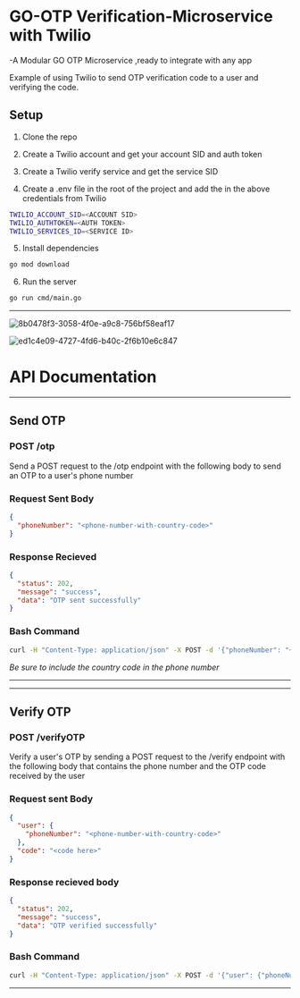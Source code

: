 # GO-OTP Verification-Microservice with Twilio

-A Modular GO OTP Microservice ,ready to integrate with any app

Example of using Twilio to send OTP verification code to a user and verifying the code.

## Setup

1. Clone the repo

2. Create a Twilio account and get your account SID and auth token

3. Create a Twilio verify service and get the service SID

4. Create a .env file in the root of the project and add the in the above credentials from Twilio

```bash
TWILIO_ACCOUNT_SID=<ACCOUNT SID>
TWILIO_AUTHTOKEN=<AUTH TOKEN>
TWILIO_SERVICES_ID=<SERVICE ID>
```

5. Install dependencies

```bash
go mod download
```

6. Run the server

```bash
go run cmd/main.go
```
---


![8b0478f3-3058-4f0e-a9c8-756bf58eaf17](https://github.com/hemanG-G/GO-OTP-Microservice/assets/89329624/a8973079-20cf-43d2-820e-e44c22db8f6f)


![ed1c4e09-4727-4fd6-b40c-2f6b10e6c847](https://github.com/hemanG-G/GO-OTP-Microservice/assets/89329624/85c1f623-a9c7-4fec-b207-f1f4b12ffcec)


# API Documentation
---
## Send OTP
### POST /otp

Send a POST request to the /otp endpoint with the following body to send an OTP to a user's phone number

### Request Sent Body

```json
{
  "phoneNumber": "<phone-number-with-country-code>"
}
```

###  Response Recieved 

```json
{
  "status": 202,
  "message": "success",
  "data": "OTP sent successfully"
}
```

### Bash Command
```bash
curl -H "Content-Type: application/json" -X POST -d '{"phoneNumber": "+911234567891"}' http://localhost:8000/otp
```

_Be sure to include the country code in the phone number_


---
--- 

## Verify OTP
### POST /verifyOTP

Verify a user's OTP by sending a POST request to the /verify endpoint with the following body that contains the phone number and the OTP code received by the user


### Request sent Body 

```json
{
  "user": {
    "phoneNumber": "<phone-number-with-country-code>"
  },
  "code": "<code here>"
}
```

### Response recieved body 

```json
{
  "status": 202,
  "message": "success",
  "data": "OTP verified successfully"
}
```

### Bash Command
```bash
curl -H "Content-Type: application/json" -X POST -d '{"user": {"phoneNumber": "+911234567891"}, "code":"795279"}' http://localhost:8000/verifyOTP
```

---
